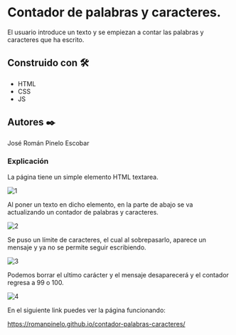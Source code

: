 # Contador de palabras y caracteres.

El usuario introduce un texto y se empiezan a contar las palabras y caracteres que ha escrito.


## Construido con 🛠️

* HTML
* CSS
* JS


## Autores ✒️

José Román Pinelo Escobar


### Explicación

La página tiene un simple elemento HTML textarea.

![1](https://user-images.githubusercontent.com/71656431/194724144-91440d7a-d2fb-4863-98fd-3608a936011c.jpg)

Al poner un texto en dicho elemento, en la parte de abajo se va actualizando un contador de palabras y caracteres.

![2](https://user-images.githubusercontent.com/71656431/194724146-e51fb56c-0ae2-4e5d-a74b-d11b01b37481.jpg)

Se puso un límite de caracteres, el cual al sobrepasarlo, aparece un mensaje y ya no se permite seguir escribiendo.

![3](https://user-images.githubusercontent.com/71656431/194724147-9d4f3d0e-ca2b-4502-9f32-afc1c9b52836.jpg)

Podemos borrar el ultimo carácter y el mensaje desaparecerá y el contador regresa a 99 o 100.

![4](https://user-images.githubusercontent.com/71656431/194724148-ee991ec4-9c54-4eb3-b74c-5e2cd6341d54.jpg)


En el siguiente link puedes ver la página funcionando: 

https://romanpinelo.github.io/contador-palabras-caracteres/